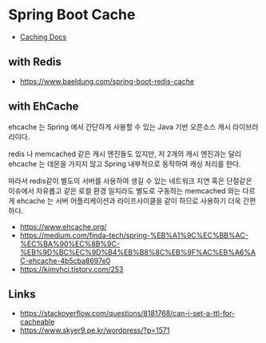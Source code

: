 # Spring Boot Cache

- [Caching Docs](https://docs.spring.io/spring-boot/docs/2.1.6.RELEASE/reference/html/boot-features-caching.html)

## with Redis

- https://www.baeldung.com/spring-boot-redis-cache

## with EhCache

ehcache 는 Spring 에서 간단하게 사용할 수 있는 Java 기반 오픈소스 캐시 라이브러리이다.

redis 나 memcached 같은 캐시 엔진들도 있지만, 저 2개의 캐시 엔진과는 달리 ehcache 는 데몬을 가지지 않고 Spring 내부적으로 동작하여 캐싱 처리를 한다.

따라서 redis같이 별도의 서버를 사용하여 생길 수 있는 네트워크 지연 혹은 단절같은 이슈에서 자유롭고 같은 로컬 환경 일지라도 별도로 구동하는 memcached 와는 다르게 ehcache 는 서버 어플리케이션과 라이프사이클을 같이 하므로 사용하기 더욱 간편하다.

- https://www.ehcache.org/
- https://medium.com/finda-tech/spring-%EB%A1%9C%EC%BB%AC-%EC%BA%90%EC%8B%9C-%EB%9D%BC%EC%9D%B4%EB%B8%8C%EB%9F%AC%EB%A6%AC-ehcache-4b5cba8697e0
- https://kimyhcj.tistory.com/253

## Links

- https://stackoverflow.com/questions/8181768/can-i-set-a-ttl-for-cacheable
- https://www.skyer9.pe.kr/wordpress/?p=1571
